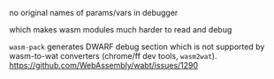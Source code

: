 no original names of params/vars in debugger

which makes wasm modules much harder to read and debug

`wasm-pack` generates DWARF debug section which is not supported by wasm-to-wat converters (chrome/ff dev tools, `wasm2wat`).  
https://github.com/WebAssembly/wabt/issues/1290